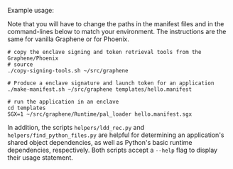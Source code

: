 Example usage:

Note that you will have to change the paths in the manifest files and in the
command-lines below to match your environment.  The instructions are the same
for vanilla Graphene or for Phoenix.

```
# copy the enclave signing and token retrieval tools from the Graphene/Phoenix
# source 
./copy-signing-tools.sh ~/src/graphene

# Produce a enclave signature and launch token for an application
./make-manifest.sh ~/src/graphene templates/hello.manifest

# run the application in an enclave
cd templates
SGX=1 ~/src/graphene/Runtime/pal_loader hello.manifest.sgx
```

In addition, the scripts `helpers/ldd_rec.py` and
`helpers/find_python_files.py` are helpful for determining an application's
shared object dependencies, as well as Python's basic runtime dependencies,
respectively.  Both scripts accept a `--help` flag to display their usage
statement.
